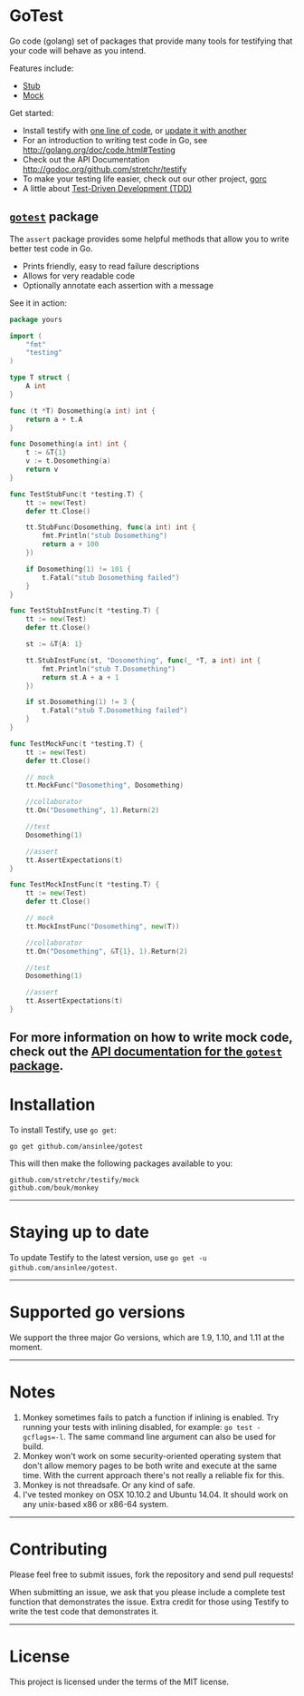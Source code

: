 GoTest 
================================

Go code (golang) set of packages that provide many tools for testifying that your code will behave as you intend.

Features include:

  * [Stub](#assert-package)
  * [Mock](#mock-package)

Get started:

  * Install testify with [one line of code](#installation), or [update it with another](#staying-up-to-date)
  * For an introduction to writing test code in Go, see http://golang.org/doc/code.html#Testing
  * Check out the API Documentation http://godoc.org/github.com/stretchr/testify
  * To make your testing life easier, check out our other project, [gorc](http://github.com/stretchr/gorc)
  * A little about [Test-Driven Development (TDD)](http://en.wikipedia.org/wiki/Test-driven_development)



[`gotest`](http://godoc.org/github.com/ansinlee/gotest "API documentation") package
-------------------------------------------------------------------------------------------

The `assert` package provides some helpful methods that allow you to write better test code in Go.

  * Prints friendly, easy to read failure descriptions
  * Allows for very readable code
  * Optionally annotate each assertion with a message

See it in action:

```go
package yours

import (
	"fmt"
	"testing"
)

type T struct {
	A int
}

func (t *T) Dosomething(a int) int {
	return a + t.A
}

func Dosomething(a int) int {
	t := &T{1}
	v := t.Dosomething(a)
	return v
}

func TestStubFunc(t *testing.T) {
	tt := new(Test)
	defer tt.Close()

	tt.StubFunc(Dosomething, func(a int) int {
		fmt.Println("stub Dosomething")
		return a + 100
	})

	if Dosomething(1) != 101 {
		t.Fatal("stub Dosomething failed")
	}
}

func TestStubInstFunc(t *testing.T) {
	tt := new(Test)
	defer tt.Close()

	st := &T{A: 1}

	tt.StubInstFunc(st, "Dosomething", func(_ *T, a int) int {
		fmt.Println("stub T.Dosomething")
		return st.A + a + 1
	})

	if st.Dosomething(1) != 3 {
		t.Fatal("stub T.Dosomething failed")
	}
}

func TestMockFunc(t *testing.T) {
	tt := new(Test)
	defer tt.Close()

	// mock
	tt.MockFunc("Dosomething", Dosomething)

	//collaborator
	tt.On("Dosomething", 1).Return(2)

	//test
	Dosomething(1)

	//assert
	tt.AssertExpectations(t)
}

func TestMockInstFunc(t *testing.T) {
	tt := new(Test)
	defer tt.Close()

	// mock
	tt.MockInstFunc("Dosomething", new(T))

	//collaborator
	tt.On("Dosomething", &T{1}, 1).Return(2)

	//test
	Dosomething(1)

	//assert
	tt.AssertExpectations(t)
}
```

For more information on how to write mock code, check out the [API documentation for the `gotest` package](http://godoc.org/github.com/ansinlee/gotest).
------

Installation
============

To install Testify, use `go get`:

    go get github.com/ansinlee/gotest

This will then make the following packages available to you:

    github.com/stretchr/testify/mock
    github.com/bouk/monkey

------

Staying up to date
==================

To update Testify to the latest version, use `go get -u github.com/ansinlee/gotest`.

------

Supported go versions
==================

We support the three major Go versions, which are 1.9, 1.10, and 1.11 at the moment.

------

Notes
==================

1. Monkey sometimes fails to patch a function if inlining is enabled. Try running your tests with inlining disabled, for example: `go test -gcflags=-l`. The same command line argument can also be used for build.
2. Monkey won't work on some security-oriented operating system that don't allow memory pages to be both write and execute at the same time. With the current approach there's not really a reliable fix for this.
3. Monkey is not threadsafe. Or any kind of safe.
4. I've tested monkey on OSX 10.10.2 and Ubuntu 14.04. It should work on any unix-based x86 or x86-64 system.

------

Contributing
============

Please feel free to submit issues, fork the repository and send pull requests!

When submitting an issue, we ask that you please include a complete test function that demonstrates the issue.  Extra credit for those using Testify to write the test code that demonstrates it.

------

License
=======

This project is licensed under the terms of the MIT license.
